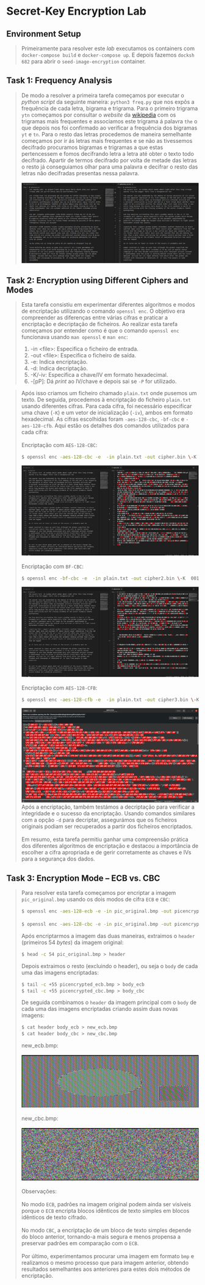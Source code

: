 # Secret-Key Encryption Lab

## Environment Setup

> Primeiramente para resolver este _lab_ executamos os containers com ```docker-compose build``` e ```docker-compose up```. E depois fazemos ```docksh 682``` para abrir o ```seed-image-encryption``` container.

## Task 1: Frequency Analysis

> De modo a resolver a primeira tarefa começamos por executar o _python script_ da seguinte maneira: ```python3 freq.py``` que nos expôs a frequência de cada letra, bigrama e trigrama. Para o primeiro trigrama ```ytn``` começamos por consultar o _website_ da [wikipedia](https://en.wikipedia.org/wiki/Trigram) com os trigramas mais frequentes e associamos este trigrama á palavra ```the``` o que depois nos foi confirmado ao verificar a frequência dos bigramas ```yt``` e ```tn```. Para o resto das letras procedemos de maneira semelhante começamos por ir ás letras mais frequentes e se não as tivessemos decifrado procuramos bigramas e trigramas a que estas pertencessem e fomos decifrando letra a letra até obter o texto todo decifrado. Apartir de termos decifrado por volta de metade das letras o resto já conseguiamos olhar para uma palavra e decifrar o resto das letras não decifradas presentas nessa palavra. <br><br>
![decipheredText](images/logbook10/decipheredText.png)

## Task 2: Encryption using Different Ciphers and Modes

> Esta tarefa consistiu em experimentar diferentes algoritmos e modos de encriptação utilizando o comando ```openssl enc```. O objetivo era compreender as diferenças entre várias cifras e praticar a encriptação e decriptação de ficheiros. Ao realizar esta tarefa começamos por entender como é que o comando ```openssl enc``` funcionava usando ```man openssl``` e ```man enc```:
> 1. -in \<file>: Especifica o ficheiro de entrada.
> 2. -out \<file>: Especifica o ficheiro de saída.
> 3. -e: Indica encriptação.
> 4. -d: Indica decriptação.
> 5. -K/-iv: Especifica a chave/IV em formato hexadecimal.
> 6. -[pP]: Dá _print_ ao IV/chave e depois sai se ```-P``` for utilizado.

> Após isso criamos um ficheiro chamado ```plain.txt``` onde pusemos um texto. De seguida, procedemos à encriptação do ficheiro ```plain.txt``` usando diferentes cifras. Para cada cifra, foi necessário especificar uma chave (```-K```) e um vetor de inicialização (```-iv```), ambos em formato hexadecimal. As cifras escolhidas foram ```-aes-128-cbc```, ```-bf-cbc``` e ```-aes-128-cfb```. Aqui estão os detalhes dos comandos utilizados para cada cifra:
> <br><br>Encriptação com ```AES-128-CBC```:
> ```bash
> $ openssl enc -aes-128-cbc -e  -in plain.txt -out cipher.bin \-K  00112233445566778889aabbccddeeff \-iv 01020304050607080102030405060708
>```
> ![AES-128-CBC](images/logbook10/cifraaes128cbc.png)
> <br><br>Encriptação com ```BF-CBC```:
> ```bash
> $ openssl enc -bf-cbc -e  -in plain.txt -out cipher2.bin \-K  00112233445566778889aabbccddeeff \-iv 010203040506070
>```
> ![BF-CBC](images/logbook10/cifrabfcbc.png)
> <br><br>Encriptação com ```AES-128-CFB```:
> ```bash
> $ openssl enc -aes-128-cfb -e  -in plain.txt -out cipher3.bin \-K  00112233445566778889aabbccddeeff \-iv 01020304050607080102030405060708
>```
> ![AES-128-CFB](images/logbook10/cifraaes128cfb.png)
> Após a encriptação, também testámos a decriptação para verificar a integridade e o sucesso da encriptação. Usando comandos similares com a opção ```-d``` para decriptar, assegurámos que os ficheiros originais podiam ser recuperados a partir dos ficheiros encriptados.
> <br><br>Em resumo, esta tarefa permitiu ganhar uma compreensão prática dos diferentes algoritmos de encriptação e destacou a importância de escolher a cifra apropriada e de gerir corretamente as chaves e IVs para a segurança dos dados. 

## Task 3: Encryption Mode – ECB vs. CBC

> Para resolver esta tarefa começamos por encriptar a imagem ```pic_original.bmp``` usando os dois modos de cifra ```ECB``` e ```CBC```:
> ```bash
> $ openssl enc -aes-128-ecb -e -in pic_original.bmp -out picencrypted_ecb.bmp -K 01020304050607080102030405060708
> 
> $ openssl enc -aes-128-cbc -e -in pic_original.bmp -out picencrypted_cbc.bmp -K 01020304050607080102030405060708 -iv 01020304050607080102030405060708
>```
> Após encriptarmos a imagem das duas maneiras, extraimos o ```header``` (primeiros 54 _bytes_) da imagem original:
> ```bash
> $ head -c 54 pic_original.bmp > header
>```
> Depois extraimos o resto (excluindo o header), ou seja o ```body``` de cada uma das imagens encriptadas:
> ```bash
> $ tail -c +55 picencrypted_ecb.bmp > body_ecb
> $ tail -c +55 picencrypted_cbc.bmp > body_cbc
>```
> De seguida combinamos o ```header``` da imagem principal com o ```body``` de cada uma das imagens encriptadas criando assim duas novas imagens:
> ```bash
> $ cat header body_ecb > new_ecb.bmp
> $ cat header body_cbc > new_cbc.bmp
>```
> new_ecb.bmp: <br><br>
> ![new_ecb](images/logbook10/newecb.png)<br><br>
> new_cbc.bmp: <br><br>
> ![new_cbc](images/logbook10/newcbc.png) <br><br>
> Observações: <br><br>
> No modo ```ECB```, padrões na imagem original podem ainda ser visíveis porque o ```ECB``` encripta blocos idênticos de texto simples em blocos idênticos de texto cifrado.<br><br>
> No modo ```CBC```, a encriptação de um bloco de texto simples depende do bloco anterior, tornando-a mais segura e menos propensa a preservar padrões em comparação com o ```ECB```.
> <br><br>Por último, experimentamos procurar uma imagem em formato ```bmp``` e realizamos o mesmo processo que para imagem anterior, obtendo resultados semelhantes aos anteriores para estes dois métodos de encriptação.